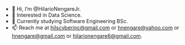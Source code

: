- 👋 Hi, I’m @HilarioNengareJr.
- 👀 Interested in Data Science.
- 🌱 Currently studying Software Engineering BSc.
- 📫 Reach me at hilscyberinc@gmail.com or hnengare@yahoo.com or hnengare@gmail.com or hilarionengare6@gmail.com.

